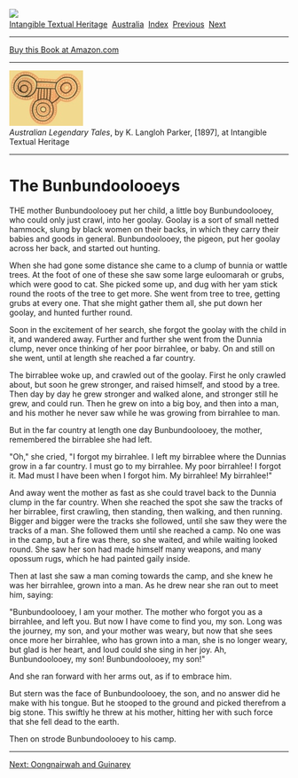 [![](../../cdshop/ithlogo.png)](../../index)  
[Intangible Textual Heritage](../../index)  [Australia](../index) 
[Index](index)  [Previous](alt15)  [Next](alt17) 

------------------------------------------------------------------------

[Buy this Book at
Amazon.com](https://www.amazon.com/exec/obidos/ASIN/B001VKXT10/internetsacredte)

------------------------------------------------------------------------

[![](img/tease.jpg)](index)  
*Australian Legendary Tales*, by K. Langloh Parker, \[1897\], at
Intangible Textual Heritage

------------------------------------------------------------------------

# The Bunbundoolooeys

THE mother Bunbundoolooey put her child, a little boy Bunbundoolooey,
who could only just crawl, into her goolay. Goolay is a sort of small
netted hammock, slung by black women on their backs, in which they carry
their babies and goods in general. Bunbundoolooey, the pigeon, put her
goolay across her back, and started out hunting.

When she had gone some distance she came to a clump of bunnia or wattle
trees. At the foot of one of these she saw some large euloomarah or
grubs, which were good to cat. She picked some up, and dug with her yam
stick round the roots of the tree to get more. She went from tree to
tree, getting grubs at every one. That she might gather them all, she
put down her goolay, and hunted further round.

Soon in the excitement of her search, she forgot the goolay with the
child in it, and wandered away. Further and further she went from the
Dunnia clump, never once thinking of her poor birrahlee, or baby. On and
still on she went, until at length she reached a far country.

The birrablee woke up, and crawled out of the goolay. First he only
crawled about, but soon he grew stronger, and raised himself, and stood
by a tree. Then day by day he grew stronger and walked alone, and
stronger still he grew, and could run. Then he grew on into a big boy,
and then into a man, and his mother he never saw while he was growing
from birrahlee to man.

But in the far country at length one day Bunbundoolooey, the mother,
remembered the birrablee she had left.

"Oh," she cried, "I forgot my birrahlee. I left my birrablee where the
Dunnias grow in a far country. I must go to my birrahlee. My poor
birrahlee! I forgot it. Mad must I have been when I forgot him. My
birrahlee! My birrahlee!"

And away went the mother as fast as she could travel back to the Dunnia
clump in the far country. When she reached the spot she saw the tracks
of her birrablee, first crawling, then standing, then walking, and then
running. Bigger and bigger were the tracks she followed, until she saw
they were the tracks of a man. She followed them until she reached a
camp. No one was in the camp, but a fire was there, so she waited, and
while waiting looked round. She saw her son had made himself many
weapons, and many opossum rugs, which he had painted gaily inside.

Then at last she saw a man coming towards the camp, and she knew he was
her birrahlee, grown into a man. As he drew near she ran out to meet
him, saying:

"Bunbundoolooey, I am your mother. The mother who forgot you as a
birrahlee, and left you. But now I have come to find you, my son. Long
was the journey, my son, and your mother was weary, but now that she
sees once more her birrahlee, who has grown into a man, she is no longer
weary, but glad is her heart, and loud could she sing in her joy. Ah,
Bunbundoolooey, my son! Bunbundoolooey, my son!"

And she ran forward with her arms out, as if to embrace him.

But stern was the face of Bunbundoolooey, the son, and no answer did he
make with his tongue. But he stooped to the ground and picked therefrom
a big stone. This swiftly he threw at his mother, hitting her with such
force that she fell dead to the earth.

Then on strode Bunbundoolooey to his camp.

------------------------------------------------------------------------

[Next: Oongnairwah and Guinarey](alt17)
